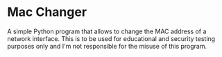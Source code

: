 # Mac Changer
A simple Python program that allows to change the MAC address of a network interface.
This is to be used for educational and security testing purposes only and I'm not responsible for the misuse of this program.

